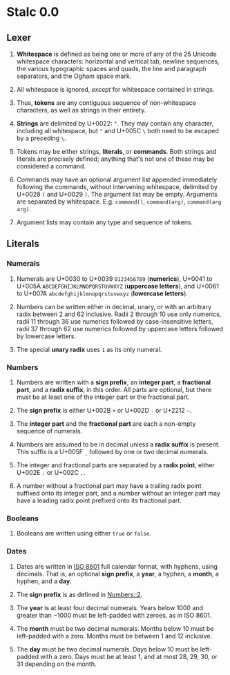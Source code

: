 # Stalc 0.0

## Lexer

1. **Whitespace** is defined as being one or more of any of the 25 Unicode
   whitespace characters: horizontal and vertical tab, newline sequences, the
   various typographic spaces and quads, the line and paragraph separators, and
   the Ogham space mark.

2. All whitespace is ignored, _except_ for whitespace contained in strings.

3. Thus, **tokens** are any contiguous sequence of non-whitespace characters,
   as well as strings in their entirety.

4. **Strings** are delimited by U+0022: `"`. They may contain any character,
   including all whitespace, but `"` and U+005C `\` both need to be escaped by
   a preceding `\`.

5. Tokens may be either strings, **literals**, or **commands**. Both strings
   and literals are precisely defined; anything that's not one of these may be
   considered a command.

6. Commands may have an optional argument list appended immediately following
   the commands, without intervening whitespace, delimited by U+0028 `(` and
   U+0029 `)`. The argument list may be empty. Arguments are separated by
   whitespace. E.g. `command()`, `command(arg)`, `command(arg arg)`.

7. Argument lists may contain any type and sequence of tokens.

## Literals

### Numerals

1. Numerals are U+0030 to U+0039 `0123456789` (**numerics**), U+0041 to U+005A
   `ABCDEFGHIJKLMNOPQRSTUVWXYZ` (**uppercase letters**), and U+0061 to U+007A
   `abcdefghijklmnopqrstuvwxyz` (**lowercase letters**).

2. Numbers can be written either in decimal, unary, or with an arbitrary radix
   between 2 and 62 inclusive. Radii 2 through 10 use only numerics, radii 11
   through 36 use numerics followed by case-insensitive letters, radii 37
   through 62 use numerics followed by uppercase letters followed by lowercase
   letters.

3. The special **unary radix** uses `1` as its only numeral.

### Numbers

1. Numbers are written with a **sign prefix**, an **integer part**, a
   **fractional part**, and a **radix suffix**, in this order. All parts are
   optional, but there must be at least one of the integer part or the
   fractional part.

2. The **sign prefix** is either U+002B `+` or U+002D `-` or U+2212 `−`.

3. The **integer part** and the **fractional part** are each a non-empty
   sequence of numerals.

4. Numbers are assumed to be in decimal unless a **radix suffix** is present.
   This suffix is a U+005F `_` followed by one or two decimal numerals.

5. The integer and fractional parts are separated by a **radix point**, either
   U+002E `.` or U+002C `,`.

6. A number without a fractional part may have a trailing radix point suffixed
   onto its integer part, and a number without an integer part may have a
   leading radix point prefixed onto its fractional part.

### Booleans

1. Booleans are written using either `true` or `false`.

### Dates

1. Dates are written in [ISO 8601](https://en.wikipedia.org/wiki/ISO_8601) full
   calendar format, with hyphens, using decimals. That is, an optional **sign
   prefix**, a **year**, a hyphen, a **month**, a hyphen, and a **day**.

2. The **sign prefix** is as defined in [Numbers::2]().

3. The **year** is at least four decimal numerals. Years below 1000 and greater
   than −1000 must be left-padded with zeroes, as in ISO 8601.

4. The **month** must be two decimal numerals. Months below 10 must be
   left-padded with a zero. Months must be between 1 and 12 inclusive.

5. The **day** must be two decimal numerals. Days below 10 must be left-padded
   with a zero. Days must be at least 1, and at most 28, 29, 30, or 31
   depending on the month.
